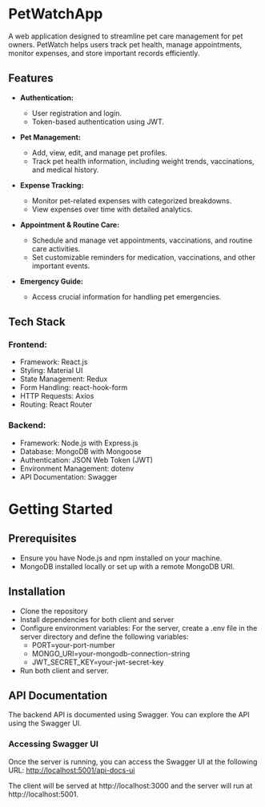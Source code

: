 # PetWatchApp
A web application designed to streamline pet care management for pet owners. PetWatch helps users track pet health, manage appointments, monitor expenses, and store important records efficiently.

## Features
- **Authentication:**
  - User registration and login.
  - Token-based authentication using JWT.

- **Pet Management:**
  - Add, view, edit, and manage pet profiles.
  - Track pet health information, including weight trends, vaccinations, and medical history.

- **Expense Tracking:**
  - Monitor pet-related expenses with categorized breakdowns.
  - View expenses over time with detailed analytics.

- **Appointment & Routine Care:**
  - Schedule and manage vet appointments, vaccinations, and routine care activities.
  - Set customizable reminders for medication, vaccinations, and other important events.

- **Emergency Guide:**
  - Access crucial information for handling pet emergencies.

## Tech Stack
### Frontend:
- Framework: React.js
- Styling: Material UI
- State Management: Redux
- Form Handling: react-hook-form
- HTTP Requests: Axios
- Routing: React Router

### Backend:
- Framework: Node.js with Express.js
- Database: MongoDB with Mongoose
- Authentication: JSON Web Token (JWT)
- Environment Management: dotenv
- API Documentation: Swagger

# Getting Started
## Prerequisites
- Ensure you have Node.js and npm installed on your machine.
- MongoDB installed locally or set up with a remote MongoDB URI.
## Installation
- Clone the repository
- Install dependencies for both client and server
- Configure environment variables:
  For the server, create a .env file in the server directory and define the following variables:
  - PORT=your-port-number
  - MONGO_URI=your-mongodb-connection-string
  - JWT_SECRET_KEY=your-jwt-secret-key
 - Run both client and server.
   
## API Documentation
The backend API is documented using Swagger. You can explore the API using the Swagger UI.

### Accessing Swagger UI

Once the server is running, you can access the Swagger UI at the following URL: [http://localhost:5001/api-docs-ui](http://localhost:5001/api-docs-ui)

The client will be served at http://localhost:3000 and the server will run at http://localhost:5001.

